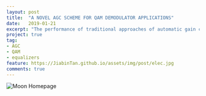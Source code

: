 ```yaml
---
layout: post
title:  "A NOVEL AGC SCHEME FOR QAM DEMODULATOR APPLICATIONS"
date:   2019-01-21
excerpt: "The performance of traditional approaches of automatic gain control (AGC) will be seriously degraded by intersymbol interference (ISI)."
project: true
tag:
- AGC 
- QAM
- equalizers
feature: https://JiabinTan.github.io/assets/img/post/elec.jpg
comments: true
---
```


![Moon Homepage](https://cloud.githubusercontent.com/assets/754514/14509720/61c61058-01d6-11e6-93ab-0918515ecd56.png)    
    
